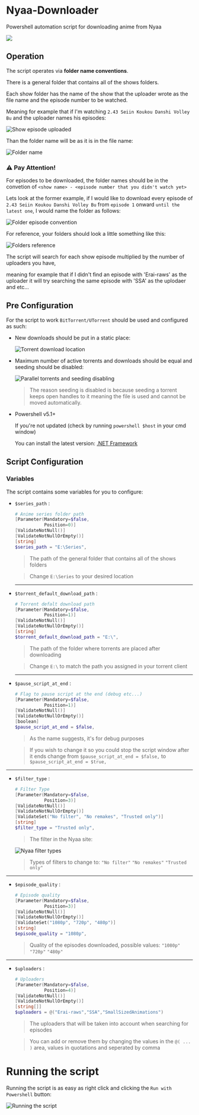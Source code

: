 # Nyaa-Downloader

Powershell automation script for downloading anime from Nyaa

![](https://camo.githubusercontent.com/3121ae1f416313cf2af987bb11d541d48d7a20ccfdb57b0b6101f9421587a762/68747470733a2f2f692e696d6775722e636f6d2f646f646d43305a2e706e67)

## Operation
The script operates via **folder name conventions**.

There is a general folder that contains all of the shows folders.

Each show folder has the name of the show that the uploader wrote as the file name and the episode number to be watched.

Meaning for example that if I'm watching `2.43 Seiin Koukou Danshi Volley Bu` and the uploader names his episodes:

![Show episode uploaded](https://i.imgur.com/Kz5rAC4.png)

Than the folder name will be as it is in the file name:

![Folder name](https://i.imgur.com/GWUPyBc.png)

### ⚠️ Pay Attention!

For episodes to be downloaded, the folder names should be in the convetion of `<show name> - <episode number that you didn't watch yet>`

Lets look at the former example, if I would like to download every episode of `2.43 Seiin Koukou Danshi Volley Bu` from `episode 1` onward `until the latest one`, I would name the folder as follows:

![Folder episode convention](https://imgur.com/gpdLdMB.png)

For reference, your folders should look a little something like this:

![Folders reference](https://imgur.com/jwPUQdw.png)

The script will search for each show episode multiplied by the number of uploaders you have,

meaning for example that if I didn't find an episode with 'Erai-raws' as the uploader it will try searching the same episode with 'SSA' as the uplodaer and etc...

## Pre Configuration

For the script to work `BitTorrent/UTorrent` should be used and configured as such:

* New downloads should be put in a static place:

   ![Torrent download location](https://imgur.com/cUJJLx3.png)

* Maximum number of active torrents and downloads should be equal and seeding should be disabled:

   ![Parallel torrents and seeding disabling](https://imgur.com/B5BdiZO.png)
   
   > The reason seeding is disabled is because seeding a torrent keeps open handles to it meaning the file is used and cannot be moved automatically.
   
* Powershell v5.1+

   If you're not updated (check by running `powershell $host` in your cmd window)
   
   You can install the latest version: [.NET Framework](https://dotnet.microsoft.com/download/dotnet-framework)
   
## Script Configuration

### Variables

The script contains some variables for you to configure:

- `$series_path` :
   ```powershell
   # Anime series folder path
   [Parameter(Mandatory=$false, 
              Position=0)]
   [ValidateNotNull()]
   [ValidateNotNullOrEmpty()]
   [string]
   $series_path = "E:\Series",
   ```
   
   > The path of the general folder that contains all of the shows folders
   
   > Change `E:\Series` to your desired location
   
   ---
   
- `$torrent_default_download_path` :

   ```powershell
   # Torrent defalt download path
   [Parameter(Mandatory=$false, 
              Position=1)]
   [ValidateNotNull()]
   [ValidateNotNullOrEmpty()]
   [string]
   $torrent_default_download_path = "E:\",
   ```
   
   > The path of the folder where torrents are placed after downloading
   
   > Change `E:\` to match the path you assigned in your torrent client
   
   ---
   
- `$pause_script_at_end` :

   ```powershell
   # Flag to pause script at the end (debug etc...)
   [Parameter(Mandatory=$false, 
              Position=1)]
   [ValidateNotNull()]
   [ValidateNotNullOrEmpty()]
   [boolean]
   $pause_script_at_end = $false,
   ```
   
   > As the name suggests, it's for debug purposes
   
   > If you wish to change it so you could stop the script window after it ends change from `$pause_script_at_end = $false,` to `$pause_script_at_end = $true,`
   
---

- `$filter_type` :

   ```powershell
   # Filter Type
   [Parameter(Mandatory=$false, 
              Position=3)]
   [ValidateNotNull()]
   [ValidateNotNullOrEmpty()]
   [ValidateSet("No filter", "No remakes", "Trusted only")]
   [string]
   $filter_type = "Trusted only",
   ```
   
   > The filter in the Nyaa site:
   
   ![Nyaa filter types](https://imgur.com/4dpTWrD.png)
   
   > Types of filters to change to: `"No filter"` `"No remakes"` `"Trusted only"`
   
---
   
- `$episode_quality` :

   ```powershell
   # Episode quality
   [Parameter(Mandatory=$false, 
              Position=3)]
   [ValidateNotNull()]
   [ValidateNotNullOrEmpty()]
   [ValidateSet("1080p", "720p", "480p")]
   [string]
   $episode_quality = "1080p",
   ```
   
   > Quality of the episodes downloaded, possible values: `"1080p"` `"720p"` `"480p"`
   
---

- `$uploaders` :

   ```powershell
   # Uploaders
   [Parameter(Mandatory=$false, 
              Position=4)]
   [ValidateNotNull()]
   [ValidateNotNullOrEmpty()]
   [string[]]
   $uploaders = @("Erai-raws","SSA","SmallSizedAnimations")
   ```
   
   > The uploaders that will be taken into account when searching for episodes
   
   > You can add or remove them by changing the values in the `@( ... )` area, values in quotations and seperated by comma
   

# Running the script

Running the script is as easy as right click and clicking the `Run with Powershell` button:

![Running the script](https://imgur.com/mKlwTqE.png)
